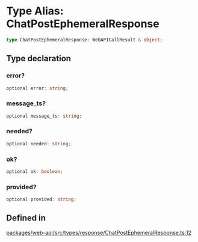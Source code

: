 # Type Alias: ChatPostEphemeralResponse

```ts
type ChatPostEphemeralResponse: WebAPICallResult & object;
```

## Type declaration

### error?

```ts
optional error: string;
```

### message\_ts?

```ts
optional message_ts: string;
```

### needed?

```ts
optional needed: string;
```

### ok?

```ts
optional ok: boolean;
```

### provided?

```ts
optional provided: string;
```

## Defined in

[packages/web-api/src/types/response/ChatPostEphemeralResponse.ts:12](https://github.com/slackapi/node-slack-sdk/blob/main/packages/web-api/src/types/response/ChatPostEphemeralResponse.ts#L12)
